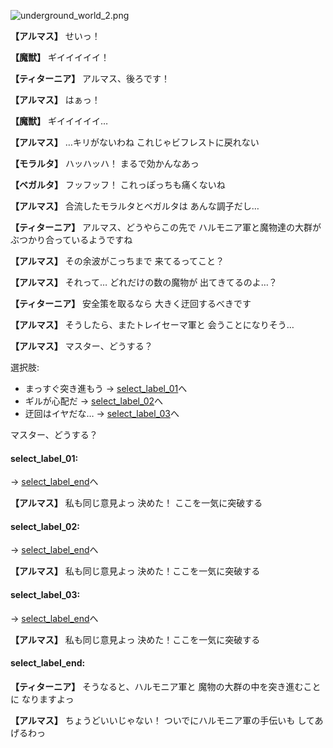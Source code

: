 
![underground_world_2.png](../images/backgrounds/underground_world_2.png)

**【アルマス】**
せいっ！

**【魔獣】**
ギイイイイイ！

**【ティターニア】**
アルマス、後ろです！

**【アルマス】**
はぁっ！

**【魔獣】**
ギイイイイイ…

**【アルマス】**
…キリがないわね
これじゃビフレストに戻れない

**【モラルタ】**
ハッハッハ！
まるで効かんなあっ

**【ベガルタ】**
フッフッフ！
これっぽっちも痛くないね

**【アルマス】**
合流したモラルタとベガルタは
あんな調子だし…

**【ティターニア】**
アルマス、どうやらこの先で
ハルモニア軍と魔物達の大群が
ぶつかり合っているようですね

**【アルマス】**
その余波がこっちまで
来てるってこと？

**【アルマス】**
それって…
どれだけの数の魔物が
出てきてるのよ…？

**【ティターニア】**
安全策を取るなら
大きく迂回するべきです

**【アルマス】**
そうしたら、またトレイセーマ軍と
会うことになりそう…

**【アルマス】**
マスター、どうする？

選択肢:
- まっすぐ突き進もう → [select_label_01](#select_label_01)へ
- ギルが心配だ → [select_label_02](#select_label_02)へ
- 迂回はイヤだな… → [select_label_03](#select_label_03)へ

マスター、どうする？

#### select_label_01:
 → [select_label_end](#select_label_end)へ

**【アルマス】**
私も同じ意見よっ
決めた！
ここを一気に突破する

#### select_label_02:
 → [select_label_end](#select_label_end)へ

**【アルマス】**
私も同じ意見よっ
決めた！ここを一気に突破する

#### select_label_03:
 → [select_label_end](#select_label_end)へ

**【アルマス】**
私も同じ意見よっ
決めた！ここを一気に突破する

#### select_label_end:

**【ティターニア】**
そうなると、ハルモニア軍と
魔物の大群の中を突き進むことに
なりますよっ

**【アルマス】**
ちょうどいいじゃない！
ついでにハルモニア軍の手伝いも
してあげるわっ